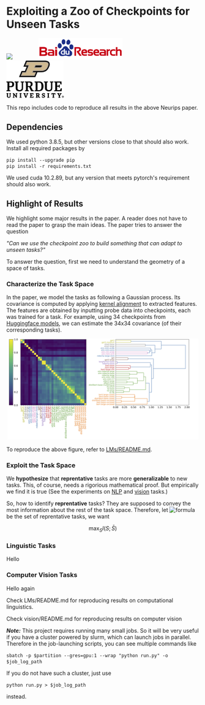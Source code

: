 # Exploiting a Zoo of Checkpoints for Unseen Tasks  

<p align="left">
<img src="https://upload.wikimedia.org/wikipedia/en/thumb/0/08/Logo_for_Conference_on_Neural_Information_Processing_Systems.svg/1200px-Logo_for_Conference_on_Neural_Information_Processing_Systems.svg.png" width=200>
&nbsp; &nbsp; &nbsp; &nbsp; &nbsp; &nbsp; &nbsp; &nbsp
<img src="pics/baidu-research-logo.png" width=220>
&nbsp; &nbsp; &nbsp; &nbsp; &nbsp; &nbsp; &nbsp; &nbsp
<img src="pics/purdue_logo.png" width=150>
</p>

This repo includes code to reproduce all results in the above Neurips paper.

## Dependencies
We used python 3.8.5, but other versions close to that should also work. Install all required packages by
```
pip install --upgrade pip
pip install -r requirements.txt
```
We used cuda 10.2.89, but any version that meets pytorch's requirement should also work.


## Highlight of Results

We highlight some major results in the paper. A reader does not have to read the paper to grasp the main ideas. The paper tries to answer the question

*"Can we use the checkpoint zoo to build something that can adapt to unseen tasks?"*

To answer the question, first we need to understand the geometry of a space of tasks.

### Characterize the Task Space

In the paper, we model the tasks as following a Gaussian process. Its covariance is computed by applying [kernel alignment](https://proceedings.neurips.cc/paper/2001/file/1f71e393b3809197ed66df836fe833e5-Paper.pdf) to extracted features. The features are obtained by inputting probe data into checkpoints, each was trained for a task. For example, using 34 checkpoints from [Huggingface models](https://huggingface.co/models), we can estimate the 34x34 covariance (of their corresponding tasks).
<p align="center">
<img src="pics/dendrogram.png" width=500>
</p>

To reproduce the above figure, refer to [LMs/README.md](LMs/README.md).

### Exploit the Task Space

We **hypothesize** that **reprentative** tasks are more **generalizable** to new tasks. This, of course, needs a rigorious mathematical proof. But empirically we find it is true (See the experiments on [NLP](#Linguistic-Tasks) and [vision](#Computer-Vision-Tasks) tasks.)

So, how to identify **reprentative** tasks? They are supposed to convey the most information about the rest of the task space. Therefore, let ![formula](https://render.githubusercontent.com/render/math?math=S) be the set of reprentative tasks, we want

```math
\max_S I(S;\bar S)
```

### Linguistic Tasks

Hello

### Computer Vision Tasks

Hello again

Check LMs/README.md for reproducing results on computational linguistics.

Check vision/README.md for reproducing results on computer vision

***Note:*** This project requires running many small jobs. So it will be very useful if you have a cluster powered by slurm, which can launch jobs in parallel. Therefore in the job-launching scripts, you can see multiple commands like
```
sbatch -p $partition --gres=gpu:1 --wrap "python run.py" -o $job_log_path
```
If you do not have such a cluster, just use
```
python run.py > $job_log_path
```
instead.
